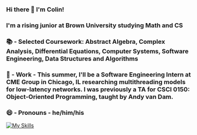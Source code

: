 ### Hi there 👋 I'm Colin!

### I'm a rising junior at Brown University studying Math and CS

### 📚 - Selected Coursework: Abstract Algebra, Complex Analysis, Differential Equations, Computer Systems, Software Engineering, Data Structures and Algorithms
### 🔭 - Work -  This summer, I'll be a Software Engineering Intern at CME Group in Chicago, IL researching multithreading models for low-latency networks.  I was previously a TA for CSCI 0150: Object-Oriented Programming, taught by Andy van Dam.
### 😄 - Pronouns -  he/him/his

[![My Skills](https://skillicons.dev/icons?i=c,java,js,tensorflow,react,py,bash,linux,git,mongodb,html,css)](https://skillicons.dev)


<!--
**csavage4/csavage4** is a ✨ _special_ ✨ repository because its `README.md` (this file) appears on your GitHub profile.

Here are some ideas to get you started:

- 🔭 I’m currently working on ...
- 🌱 I’m currently learning ...
- 👯 I’m looking to collaborate on ...
- 🤔 I’m looking for help with ...
- 💬 Ask me about ...
- 📫 How to reach me: ...
- 😄 Pronouns: ...
- ⚡ Fun fact: ...
-->

